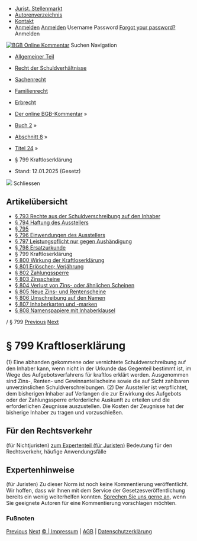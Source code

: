   * [Jurist. Stellenmarkt](https://bgb.kommentar.de/Buch-2/Abschnitt-8/Titel-24/</job-board> "Jurist. Stellenmarkt")
  * [Autorenverzeichnis](https://bgb.kommentar.de/Buch-2/Abschnitt-8/Titel-24/</Autorenverzeichnis> "Autorenverzeichnis")
  * [Kontakt](https://bgb.kommentar.de/Buch-2/Abschnitt-8/Titel-24/</Kontakt>)
  * [Anmelden](https://bgb.kommentar.de/Buch-2/Abschnitt-8/Titel-24/<#login> "show login form") [Anmelden](https://bgb.kommentar.de/Buch-2/Abschnitt-8/Titel-24/<#> "hide login form") Username Password
[Forgot your password?](https://bgb.kommentar.de/Buch-2/Abschnitt-8/Titel-24/</user/forgotpassword>) Anmelden 


[![BGB Online Kommentar](https://bgb.kommentar.de/extension/bgb/design/bgb/images/logo.png)](https://bgb.kommentar.de/Buch-2/Abschnitt-8/Titel-24/</> "BGB Online Kommentar")
Suchen
Navigation
  * [Allgemeiner Teil](https://bgb.kommentar.de/Buch-2/Abschnitt-8/Titel-24/</Buch-1>)
  * [Recht der Schuldverhältnisse](https://bgb.kommentar.de/Buch-2/Abschnitt-8/Titel-24/</Buch-2>)
  * [Sachenrecht](https://bgb.kommentar.de/Buch-2/Abschnitt-8/Titel-24/</Buch-3>)
  * [Familienrecht](https://bgb.kommentar.de/Buch-2/Abschnitt-8/Titel-24/</Buch-4>)
  * [Erbrecht](https://bgb.kommentar.de/Buch-2/Abschnitt-8/Titel-24/</Buch-5>)


  * [Der online BGB-Kommentar](https://bgb.kommentar.de/Buch-2/Abschnitt-8/Titel-24/</>) »
  * [Buch 2](https://bgb.kommentar.de/Buch-2/Abschnitt-8/Titel-24/</Buch-2>) »
  * [Abschnitt 8](https://bgb.kommentar.de/Buch-2/Abschnitt-8/Titel-24/</Buch-2/Abschnitt-8>) »
  * [Titel 24](https://bgb.kommentar.de/Buch-2/Abschnitt-8/Titel-24/</Buch-2/Abschnitt-8/Titel-24>) »
  * § 799 Kraftloserklärung 
  * Stand: 12.01.2025 (Gesetz) 


![](https://vg01.met.vgwort.de/na/1c9909529ead4f509072c06d9081a7d5)
Schliessen 
## Artikelübersicht
  * [ § 793 Rechte aus der Schuldverschreibung auf den Inhaber ](https://bgb.kommentar.de/Buch-2/Abschnitt-8/Titel-24/</Buch-2/Abschnitt-8/Titel-24/Rechte-aus-der-Schuldverschreibung-auf-den-Inhaber>)
  * [ § 794 Haftung des Ausstellers ](https://bgb.kommentar.de/Buch-2/Abschnitt-8/Titel-24/</Buch-2/Abschnitt-8/Titel-24/Haftung-des-Ausstellers>)
  * [ § 795 ](https://bgb.kommentar.de/Buch-2/Abschnitt-8/Titel-24/</Buch-2/Abschnitt-8/Titel-24/node_1224>)
  * [ § 796 Einwendungen des Ausstellers ](https://bgb.kommentar.de/Buch-2/Abschnitt-8/Titel-24/</Buch-2/Abschnitt-8/Titel-24/Einwendungen-des-Ausstellers>)
  * [ § 797 Leistungspflicht nur gegen Aushändigung ](https://bgb.kommentar.de/Buch-2/Abschnitt-8/Titel-24/</Buch-2/Abschnitt-8/Titel-24/Leistungspflicht-nur-gegen-Aushaendigung>)
  * [ § 798 Ersatzurkunde ](https://bgb.kommentar.de/Buch-2/Abschnitt-8/Titel-24/</Buch-2/Abschnitt-8/Titel-24/Ersatzurkunde>)
  * § 799 Kraftloserklärung 
  * [ § 800 Wirkung der Kraftloserklärung ](https://bgb.kommentar.de/Buch-2/Abschnitt-8/Titel-24/</Buch-2/Abschnitt-8/Titel-24/Wirkung-der-Kraftloserklaerung>)
  * [ § 801 Erlöschen; Verjährung ](https://bgb.kommentar.de/Buch-2/Abschnitt-8/Titel-24/</Buch-2/Abschnitt-8/Titel-24/Erloeschen-Verjaehrung>)
  * [ § 802 Zahlungssperre ](https://bgb.kommentar.de/Buch-2/Abschnitt-8/Titel-24/</Buch-2/Abschnitt-8/Titel-24/Zahlungssperre>)
  * [ § 803 Zinsscheine ](https://bgb.kommentar.de/Buch-2/Abschnitt-8/Titel-24/</Buch-2/Abschnitt-8/Titel-24/Zinsscheine>)
  * [ § 804 Verlust von Zins- oder ähnlichen Scheinen ](https://bgb.kommentar.de/Buch-2/Abschnitt-8/Titel-24/</Buch-2/Abschnitt-8/Titel-24/Verlust-von-Zins-oder-aehnlichen-Scheinen>)
  * [ § 805 Neue Zins- und Rentenscheine ](https://bgb.kommentar.de/Buch-2/Abschnitt-8/Titel-24/</Buch-2/Abschnitt-8/Titel-24/Neue-Zins-und-Rentenscheine>)
  * [ § 806 Umschreibung auf den Namen ](https://bgb.kommentar.de/Buch-2/Abschnitt-8/Titel-24/</Buch-2/Abschnitt-8/Titel-24/Umschreibung-auf-den-Namen>)
  * [ § 807 Inhaberkarten und -marken ](https://bgb.kommentar.de/Buch-2/Abschnitt-8/Titel-24/</Buch-2/Abschnitt-8/Titel-24/Inhaberkarten-und-marken>)
  * [ § 808 Namenspapiere mit Inhaberklausel ](https://bgb.kommentar.de/Buch-2/Abschnitt-8/Titel-24/</Buch-2/Abschnitt-8/Titel-24/Namenspapiere-mit-Inhaberklausel>)


/ § 799 
[Previous](https://bgb.kommentar.de/Buch-2/Abschnitt-8/Titel-24/</Buch-2/Abschnitt-8/Titel-24/Ersatzurkunde> "§ 798 Ersatzurkunde") [Next](https://bgb.kommentar.de/Buch-2/Abschnitt-8/Titel-24/</Buch-2/Abschnitt-8/Titel-24/Wirkung-der-Kraftloserklaerung> "§ 800 Wirkung der Kraftloserklärung")
# § 799 Kraftloserklärung
(1) Eine abhanden gekommene oder vernichtete Schuldverschreibung auf den Inhaber kann, wenn nicht in der Urkunde das Gegenteil bestimmt ist, im Wege des Aufgebotsverfahrens für kraftlos erklärt werden. Ausgenommen sind Zins-, Renten- und Gewinnanteilscheine sowie die auf Sicht zahlbaren unverzinslichen Schuldverschreibungen.
(2) Der Aussteller ist verpflichtet, dem bisherigen Inhaber auf Verlangen die zur Erwirkung des Aufgebots oder der Zahlungssperre erforderliche Auskunft zu erteilen und die erforderlichen Zeugnisse auszustellen. Die Kosten der Zeugnisse hat der bisherige Inhaber zu tragen und vorzuschießen.
## Für den Rechtsverkehr 
(für Nichtjuristen)
[zum Expertenteil (für Juristen)](https://bgb.kommentar.de/Buch-2/Abschnitt-8/Titel-24/<#expertenhinweise>)
Bedeutung für den Rechtsverkehr, häufige Anwendungsfälle
## Expertenhinweise
(für Juristen)
Zu dieser Norm ist noch keine Kommentierung veröffentlicht. Wir hoffen, dass wir Ihnen mit dem Service der Gesetzesveröffentlichung bereits ein wenig weiterhelfen konnten. [Sprechen Sie uns gerne an](https://bgb.kommentar.de/Buch-2/Abschnitt-8/Titel-24/</Kontakt>), wenn Sie geeignete Autoren für eine Kommentierung vorschlagen möchten. 
### Fußnoten
[Previous](https://bgb.kommentar.de/Buch-2/Abschnitt-8/Titel-24/</Buch-2/Abschnitt-8/Titel-24/Ersatzurkunde> "§ 798 Ersatzurkunde") [Next](https://bgb.kommentar.de/Buch-2/Abschnitt-8/Titel-24/</Buch-2/Abschnitt-8/Titel-24/Wirkung-der-Kraftloserklaerung> "§ 800 Wirkung der Kraftloserklärung")
[© | Impressum](https://bgb.kommentar.de/Buch-2/Abschnitt-8/Titel-24/</Kontakt>) | [AGB](https://bgb.kommentar.de/Buch-2/Abschnitt-8/Titel-24/</AGB>) | [Datenschutzerklärung](https://bgb.kommentar.de/Buch-2/Abschnitt-8/Titel-24/</Datenschutzerklaerung-fuer-Leser>)
